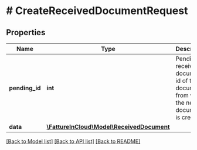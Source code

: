 # # CreateReceivedDocumentRequest

## Properties

Name | Type | Description | Notes
------------ | ------------- | ------------- | -------------
**pending_id** | **int** | Pending received document id of the document from which the new document is created. | [optional]
**data** | [**\FattureInCloud\Model\ReceivedDocument**](ReceivedDocument.md) |  | [optional]

[[Back to Model list]](../../README.md#models) [[Back to API list]](../../README.md#endpoints) [[Back to README]](../../README.md)
